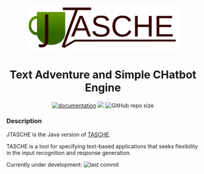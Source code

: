 <p align="center"><img src="logo.svg" alt="logo" width="400"/></p>

<h1 align="center">Text Adventure and Simple CHatbot Engine</h1>

<p align="center">
<a href="https://codedocs.xyz/MiguelMJ/JTASCHE/"><img alt="documentation" src="https://img.shields.io/badge/documentation-codedocs-orange"></a>
    <a href="LICENSE"><img src="https://img.shields.io/badge/license-MIT-green"></a>
<img alt="GitHub repo size" src="https://img.shields.io/github/repo-size/MiguelMJ/JTASCHE">
</p>

### Description
JTASCHE is the Java version of [TASCHE](https://github.com/MiguelMJ/TASCHE).

TASCHE is a tool for specifying text-based applications that seeks flexibility in the input recognition and response generation.

Currently under development: ![last commit](https://img.shields.io/github/last-commit/MiguelMJ/JTASCHE)

